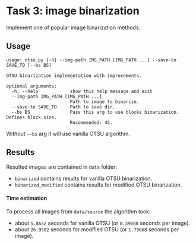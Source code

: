 # Task 3: image binarization
Implement one of popular image binarization methods.

## Usage

```
usage: otsu.py [-h] --img-path IMG_PATH [IMG_PATH ...] --save-to SAVE_TO [--bs BS]

OTSU binarization implementation with improvements.

optional arguments:
  -h, --help            show this help message and exit
  --img-path IMG_PATH [IMG_PATH ...]
                        Path to image to binarize.
  --save-to SAVE_TO     Path to save dir.
  --bs BS               Pass this arg to use blocks binarization. Defines block size.
                        Recommended: 45.

```

Without `--bs` arg it will use vanilla OTSU algorithm.

## Results

Resulted images are contained in `data` folder:
- `binarized` contains results for vanilla OTSU binarization.
- `binarized_modified` contains results for modified OTSU binarization.

#### Time estimation

To process all images from `data/source` the algorithm took:
- about `5.8632` seconds for vanilla OTSU (or `0.39088` seconds per image).
- about `26.9502` seconds for modified OTSU (or `1.79668` seconds per image).
